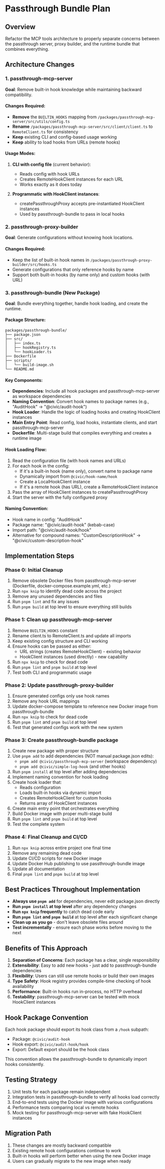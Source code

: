 # Passthrough Bundle Plan

## Overview
Refactor the MCP tools architecture to properly separate concerns between the passthrough server, proxy builder, and the runtime bundle that combines everything.

## Architecture Changes

### 1. passthrough-mcp-server
**Goal**: Remove built-in hook knowledge while maintaining backward compatibility.

#### Changes Required:
- **Remove** the `BUILTIN_HOOKS` mapping from `/packages/passthrough-mcp-server/src/utils/config.ts`
- **Rename** `/packages/passthrough-mcp-server/src/client/client.ts` to `RemoteClient.ts` for consistency
- **Keep** existing CLI and config-based usage working
- **Keep** ability to load hooks from URLs (remote hooks)

#### Usage Modes:
1. **CLI with config file** (current behavior): 
   - Reads config with hook URLs
   - Creates RemoteHookClient instances for each URL
   - Works exactly as it does today
   
2. **Programmatic with HookClient instances**:
   - createPassthroughProxy accepts pre-instantiated HookClient instances
   - Used by passthrough-bundle to pass in local hooks

### 2. passthrough-proxy-builder
**Goal**: Generate configurations without knowing hook locations.

#### Changes Required:
- Keep the list of built-in hook names in `/packages/passthrough-proxy-builder/src/hooks.ts`
- Generate configurations that only reference hooks by name
- Support both built-in hooks (by name only) and custom hooks (with URL)

### 3. passthrough-bundle (New Package)
**Goal**: Bundle everything together, handle hook loading, and create the runtime.

#### Package Structure:
```
packages/passthrough-bundle/
├── package.json
├── src/
│   ├── index.ts
│   ├── hookRegistry.ts
│   └── hookLoader.ts
├── Dockerfile
├── scripts/
│   └── build-image.sh
└── README.md
```

#### Key Components:
- **Dependencies**: Include all hook packages and passthrough-mcp-server as workspace dependencies
- **Naming Convention**: Convert hook names to package names (e.g., "AuditHook" → "@civic/audit-hook")
- **Hook Loader**: Handle the logic of loading hooks and creating HookClient instances
- **Main Entry Point**: Read config, load hooks, instantiate clients, and start passthrough-mcp-server
- **Dockerfile**: Multi-stage build that compiles everything and creates a runtime image

#### Hook Loading Flow:
1. Read the configuration file (with hook names and URLs)
2. For each hook in the config:
   - If it's a built-in hook (name only), convert name to package name
   - Dynamically import from `@civic/hook-name/hook`
   - Create a LocalHookClient instance
   - If it's a remote hook (has URL), create a RemoteHookClient instance
3. Pass the array of HookClient instances to createPassthroughProxy
4. Start the server with the fully configured proxy

#### Naming Convention:
- Hook name in config: "AuditHook"
- Package name: "@civic/audit-hook" (kebab-case)
- Import path: "@civic/audit-hook/hook"
- Alternative for compound names: "CustomDescriptionHook" → "@civic/custom-description-hook"

## Implementation Steps

### Phase 0: Initial Cleanup
1. Remove obsolete Docker files from passthrough-mcp-server (Dockerfile, docker-compose.example.yml, etc.)
2. Run `npx knip` to identify dead code across the project
3. Remove any unused dependencies and files
4. Run `pnpm lint` and fix any issues
5. Run `pnpm build` at top level to ensure everything still builds

### Phase 1: Clean up passthrough-mcp-server
1. Remove `BUILTIN_HOOKS` constant
2. Rename client.ts to RemoteClient.ts and update all imports
3. Keep existing config structure and CLI working
4. Ensure hooks can be passed as either:
   - URL strings (creates RemoteHookClient) - existing behavior
   - HookClient instances (used directly) - new capability
5. Run `npx knip` to check for dead code
6. Run `pnpm lint` and `pnpm build` at top level
7. Test both CLI and programmatic usage

### Phase 2: Update passthrough-proxy-builder
1. Ensure generated configs only use hook names
2. Remove any hook URL mappings
3. Update docker-compose template to reference new Docker image from passthrough-bundle
4. Run `npx knip` to check for dead code
5. Run `pnpm lint` and `pnpm build` at top level
6. Test that generated configs work with the new system

### Phase 3: Create passthrough-bundle package
1. Create new package with proper structure
2. Use `pnpm add` to add dependencies (NOT manual package.json edits):
   - `pnpm add @civic/passthrough-mcp-server` (workspace dependency)
   - `pnpm add @civic/simple-log-hook` (and other hooks)
3. Run `pnpm install` at top level after adding dependencies
4. Implement naming convention for hook loading
5. Create hook loader that:
   - Reads configuration
   - Loads built-in hooks via dynamic import
   - Creates RemoteHookClient for custom hooks
   - Returns array of HookClient instances
6. Create main entry point that orchestrates everything
7. Build Docker image with proper multi-stage build
8. Run `pnpm lint` and `pnpm build` at top level
9. Test the complete system

### Phase 4: Final Cleanup and CI/CD
1. Run `npx knip` across entire project one final time
2. Remove any remaining dead code
3. Update CI/CD scripts for new Docker image
4. Update Docker Hub publishing to use passthrough-bundle image
5. Update all documentation
6. Final `pnpm lint` and `pnpm build` at top level

## Best Practices Throughout Implementation

- **Always use `pnpm add`** for dependencies, never edit package.json directly
- **Run `pnpm install` at top level** after any dependency changes
- **Run `npx knip` frequently** to catch dead code early
- **Run `pnpm lint` and `pnpm build`** at top level after each significant change
- **Clean up as you go** - don't leave obsolete files around
- **Test incrementally** - ensure each phase works before moving to the next

## Benefits of This Approach

1. **Separation of Concerns**: Each package has a clear, single responsibility
2. **Extensibility**: Easy to add new hooks - just add to passthrough-bundle dependencies
3. **Flexibility**: Users can still use remote hooks or build their own images
4. **Type Safety**: Hook registry provides compile-time checking of hook availability
5. **Performance**: Built-in hooks run in-process, no HTTP overhead
6. **Testability**: passthrough-mcp-server can be tested with mock HookClient instances

## Hook Package Convention

Each hook package should export its hook class from a `/hook` subpath:
- Package: `@civic/audit-hook`
- Hook export: `@civic/audit-hook/hook`
- Export: Default export should be the hook class

This convention allows the passthrough-bundle to dynamically import hooks consistently.


## Testing Strategy

1. Unit tests for each package remain independent
2. Integration tests in passthrough-bundle to verify all hooks load correctly
3. End-to-end tests using the Docker image with various configurations
4. Performance tests comparing local vs remote hooks
5. Mock testing for passthrough-mcp-server with fake HookClient instances

## Migration Path

1. These changes are mostly backward compatible
2. Existing remote hook configurations continue to work
3. Built-in hooks will perform better when using the new Docker image
4. Users can gradually migrate to the new image when ready